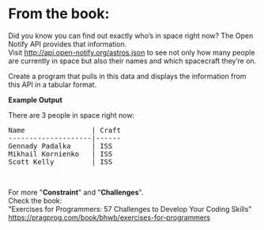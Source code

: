 # From the book:  

Did you know you can find out exactly who’s in space right now? The Open Notify API provides that information.  
Visit http://api.open-notify.org/astros.json to see not only how many people are currently in space but also their names and which spacecraft they’re on.
Create a program that pulls in this data and displays the information from this API in a tabular format.


**Example Output**  

There are 3 people in space right now:<pre>Name                | Craft
--------------------|------
Gennady Padalka     | ISS
Mikhail Kornienko   | ISS
Scott Kelly         | ISS
</pre>

<br />  
    
For more "**Constraint**" and "**Challenges**".  
Check the book:  
"Exercises for Programmers: 57 Challenges to Develop Your Coding Skills"  
https://pragprog.com/book/bhwb/exercises-for-programmers
